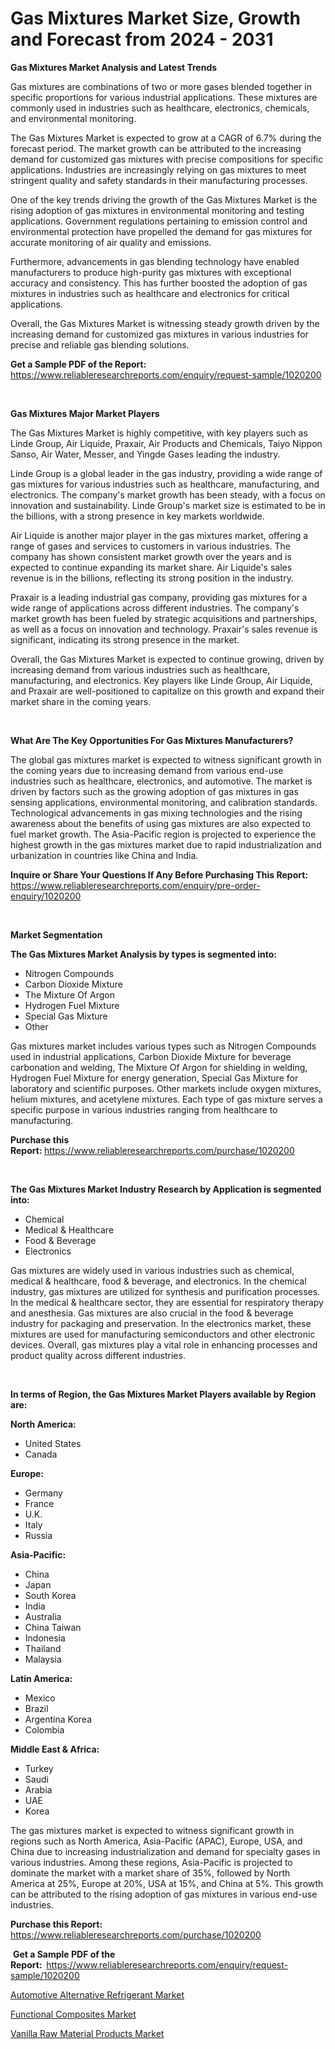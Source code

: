 <p><h1>Gas Mixtures Market Size, Growth and Forecast from 2024 - 2031</h1></p><p><strong>Gas Mixtures Market Analysis and Latest Trends</strong></p>
<p><p>Gas mixtures are combinations of two or more gases blended together in specific proportions for various industrial applications. These mixtures are commonly used in industries such as healthcare, electronics, chemicals, and environmental monitoring.</p><p>The Gas Mixtures Market is expected to grow at a CAGR of 6.7% during the forecast period. The market growth can be attributed to the increasing demand for customized gas mixtures with precise compositions for specific applications. Industries are increasingly relying on gas mixtures to meet stringent quality and safety standards in their manufacturing processes.</p><p>One of the key trends driving the growth of the Gas Mixtures Market is the rising adoption of gas mixtures in environmental monitoring and testing applications. Government regulations pertaining to emission control and environmental protection have propelled the demand for gas mixtures for accurate monitoring of air quality and emissions.</p><p>Furthermore, advancements in gas blending technology have enabled manufacturers to produce high-purity gas mixtures with exceptional accuracy and consistency. This has further boosted the adoption of gas mixtures in industries such as healthcare and electronics for critical applications.</p><p>Overall, the Gas Mixtures Market is witnessing steady growth driven by the increasing demand for customized gas mixtures in various industries for precise and reliable gas blending solutions.</p></p>
<p><strong>Get a Sample PDF of the Report:&nbsp;</strong> <a href="https://www.reliableresearchreports.com/enquiry/request-sample/1020200">https://www.reliableresearchreports.com/enquiry/request-sample/1020200</a></p>
<p>&nbsp;</p>
<p><strong>Gas Mixtures Major Market Players</strong></p>
<p><p>The Gas Mixtures Market is highly competitive, with key players such as Linde Group, Air Liquide, Praxair, Air Products and Chemicals, Taiyo Nippon Sanso, Air Water, Messer, and Yingde Gases leading the industry. </p><p>Linde Group is a global leader in the gas industry, providing a wide range of gas mixtures for various industries such as healthcare, manufacturing, and electronics. The company's market growth has been steady, with a focus on innovation and sustainability. Linde Group's market size is estimated to be in the billions, with a strong presence in key markets worldwide.</p><p>Air Liquide is another major player in the gas mixtures market, offering a range of gases and services to customers in various industries. The company has shown consistent market growth over the years and is expected to continue expanding its market share. Air Liquide's sales revenue is in the billions, reflecting its strong position in the industry.</p><p>Praxair is a leading industrial gas company, providing gas mixtures for a wide range of applications across different industries. The company's market growth has been fueled by strategic acquisitions and partnerships, as well as a focus on innovation and technology. Praxair's sales revenue is significant, indicating its strong presence in the market.</p><p>Overall, the Gas Mixtures Market is expected to continue growing, driven by increasing demand from various industries such as healthcare, manufacturing, and electronics. Key players like Linde Group, Air Liquide, and Praxair are well-positioned to capitalize on this growth and expand their market share in the coming years.</p></p>
<p>&nbsp;</p>
<p><strong>What Are The Key Opportunities For Gas Mixtures Manufacturers?</strong></p>
<p><p>The global gas mixtures market is expected to witness significant growth in the coming years due to increasing demand from various end-use industries such as healthcare, electronics, and automotive. The market is driven by factors such as the growing adoption of gas mixtures in gas sensing applications, environmental monitoring, and calibration standards. Technological advancements in gas mixing technologies and the rising awareness about the benefits of using gas mixtures are also expected to fuel market growth. The Asia-Pacific region is projected to experience the highest growth in the gas mixtures market due to rapid industrialization and urbanization in countries like China and India.</p></p>
<p><strong>Inquire or Share Your Questions If Any Before Purchasing This Report:</strong> <a href="https://www.reliableresearchreports.com/enquiry/pre-order-enquiry/1020200">https://www.reliableresearchreports.com/enquiry/pre-order-enquiry/1020200</a></p>
<p>&nbsp;</p>
<p><strong>Market Segmentation</strong></p>
<p><strong>The Gas Mixtures Market Analysis by types is segmented into:</strong></p>
<p><ul><li>Nitrogen Compounds</li><li>Carbon Dioxide Mixture</li><li>The Mixture Of Argon</li><li>Hydrogen Fuel Mixture</li><li>Special Gas Mixture</li><li>Other</li></ul></p>
<p><p>Gas mixtures market includes various types such as Nitrogen Compounds used in industrial applications, Carbon Dioxide Mixture for beverage carbonation and welding, The Mixture Of Argon for shielding in welding, Hydrogen Fuel Mixture for energy generation, Special Gas Mixture for laboratory and scientific purposes. Other markets include oxygen mixtures, helium mixtures, and acetylene mixtures. Each type of gas mixture serves a specific purpose in various industries ranging from healthcare to manufacturing.</p></p>
<p><strong>Purchase this Report:&nbsp;</strong><a href="https://www.reliableresearchreports.com/purchase/1020200">https://www.reliableresearchreports.com/purchase/1020200</a></p>
<p>&nbsp;</p>
<p><strong>The Gas Mixtures Market Industry Research by Application is segmented into:</strong></p>
<p><ul><li>Chemical</li><li>Medical & Healthcare</li><li>Food & Beverage</li><li>Electronics</li></ul></p>
<p><p>Gas mixtures are widely used in various industries such as chemical, medical & healthcare, food & beverage, and electronics. In the chemical industry, gas mixtures are utilized for synthesis and purification processes. In the medical & healthcare sector, they are essential for respiratory therapy and anesthesia. Gas mixtures are also crucial in the food & beverage industry for packaging and preservation. In the electronics market, these mixtures are used for manufacturing semiconductors and other electronic devices. Overall, gas mixtures play a vital role in enhancing processes and product quality across different industries.</p></p>
<p>&nbsp;</p>
<p><strong>In terms of Region, the Gas Mixtures Market Players available by Region are:</strong></p>
<p>
    <p> <strong> North America: </strong>
        <ul>
            <li>United States</li>
            <li>Canada</li>
        </ul>
        </p> 
    <p> <strong> Europe: </strong>
        <ul>
            <li>Germany</li>
            <li>France</li>
            <li>U.K.</li>
            <li>Italy</li>
            <li>Russia</li>
        </ul>
        </p> 
    <p> <strong> Asia-Pacific: </strong>
        <ul>
            <li>China</li>
            <li>Japan</li>
            <li>South Korea</li>
            <li>India</li>
            <li>Australia</li>
            <li>China Taiwan</li>
            <li>Indonesia</li>
            <li>Thailand</li>
            <li>Malaysia</li>
        </ul>
        </p> 
    <p> <strong> Latin America: </strong>
        <ul>
            <li>Mexico</li>
            <li>Brazil</li>
            <li>Argentina Korea</li>
            <li>Colombia</li>
        </ul>
        </p> 
    <p> <strong> Middle East & Africa: </strong>
        <ul>
            <li>Turkey</li>
            <li>Saudi</li>
            <li>Arabia</li>
            <li>UAE</li>
            <li>Korea</li>
        </ul>
    </p>
    </p>
<p><p>The gas mixtures market is expected to witness significant growth in regions such as North America, Asia-Pacific (APAC), Europe, USA, and China due to increasing industrialization and demand for specialty gases in various industries. Among these regions, Asia-Pacific is projected to dominate the market with a market share of 35%, followed by North America at 25%, Europe at 20%, USA at 15%, and China at 5%. This growth can be attributed to the rising adoption of gas mixtures in various end-use industries.</p></p>
<p><strong>Purchase this Report: </strong><a href="https://www.reliableresearchreports.com/purchase/1020200">https://www.reliableresearchreports.com/purchase/1020200</a></p>
<p>&nbsp;<strong>Get a Sample PDF of the Report:&nbsp;&nbsp;</strong><a href="https://www.reliableresearchreports.com/enquiry/request-sample/1020200">https://www.reliableresearchreports.com/enquiry/request-sample/1020200</a></p>
<p><strong></strong></p>
<p><p><a href="https://natural-crush-b99.notion.site/Automotive-Alternative-Refrigerant-Market-Analysis-and-Market-Size-Global-Industry-Overview-Market-6a3fa92a422c4b3cb685b648c3cba266">Automotive Alternative Refrigerant Market</a></p><p><a href="https://github.com/Alonsoolds3wq1d81czn8rbol/Market-Research-Report-List-1/blob/main/functional-composites-market.md">Functional Composites Market</a></p><p><a href="https://gamy-alyssum-396.notion.site/Vanilla-Raw-Material-Products-Market-Provides-Detailed-Segmentation-of-this-Market-based-on-Type-Ap-677b513ff976405997008423207f83e6">Vanilla Raw Material Products Market</a></p></p>